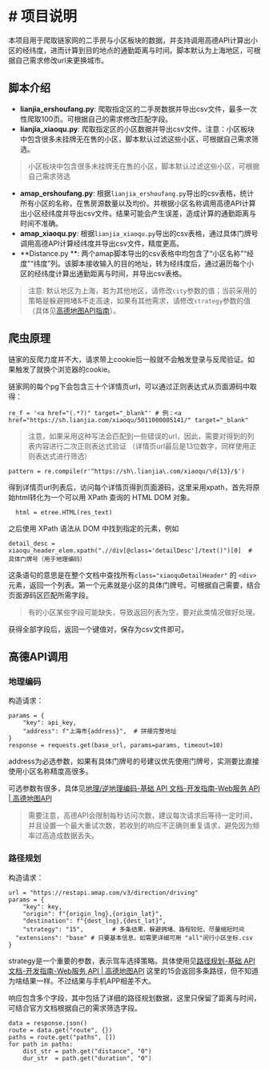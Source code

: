 ﻿# # 项目说明
本项目用于爬取链家网的二手房与小区板块的数据，并支持调用高德API计算出小区的经纬度，进而计算到目的地点的通勤距离与时间。脚本默认为上海地区，可根据自己需求修改url来更换城市。

## 脚本介绍
- **lianjia_ershoufang.py**: 爬取指定区的二手房数据并导出csv文件，最多一次性爬取100页。可根据自己的需求修改匹配字段。
- **lianjia_xiaoqu.py**: 爬取指定区的小区数据并导出csv文件。注意：小区板块中包含很多未挂牌无在售的小区，脚本默认过滤这些小区，可根据自己需求筛选。
> 小区板块中包含很多未挂牌无在售的小区，脚本默认过滤这些小区，可根据自己需求筛选
- **amap_ershoufang.py**: 根据`lianjia_ershoufang.py`导出的csv表格，统计所有小区的名称，在售房源数量以及均价。并根据小区名称调用高德API计算出小区经纬度并导出csv文件。结果可能会产生误差，造成计算的通勤距离与时间不准确。
- **amap_xiaoqu.py**: 根据`lianjia_xiaoqu.py`导出的csv表格，通过具体门牌号调用高德API计算经纬度并导出csv文件，精度更高。
- **Distance.py **: 两个amap脚本导出的csv表格中均包含了“小区名称”“经度”“纬度”列。该脚本接收输入的目的地址，转为经纬度后，通过遍历每个小区的经纬度计算出通勤距离与时间，并导出csv表格。

> 注意: 默认地区为上海，若为其他地区，请修改`city`参数的值；当前采用的策略是躲避拥堵&不走高速，如果有其他需求，请修改`strategy`参数的值（具体见[高德地图API指南](https://lbs.amap.com/api/webservice/guide/api/direction/)）。

## 爬虫原理

链家的反爬力度并不大，请求带上cookie后一般就不会触发登录与反爬验证。如果触发了就换个浏览器的cookie。

链家网的每个pg下会包含三十个详情页url，可以通过正则表达式从页面源码中取得：

    re_f = '<a href="(.*?)" target="_blank"' # 例：<a href="https://sh.lianjia.com/xiaoqu/5011000005141/" target="_blank"  
>注意，如果采用这种写法会匹配到一些错误的url，因此，需要对得到的列表内容进行二次正则表达式验证 （详情页url最后是13位数字，同样使用正则表达式进行筛选）

    pattern = re.compile(r'^https://sh\.lianjia\.com/xiaoqu/\d{13}/$')

得到详情页url列表后，访问每个详情页得到页面源码，这里采用xpath，首先将原始html转化为一个可以用 XPath 查询的 HTML DOM 对象。

      html = etree.HTML(res_text)

之后使用 XPath 语法从 DOM 中找到指定的元素，例如

    detail_desc = xiaoqu_header_elem.xpath(".//div[@class='detailDesc']/text()")[0]  # 具体门牌号（用于地理编码）

这条语句的意思是在整个文档中查找所有`class="xiaoquDetailHeader"` 的 `<div>` 元素，返回一个列表。第一个元素就是小区的具体门牌号。可根据自己需要，结合页面源码区匹配所需字段。
>有的小区某些字段可能缺失，导致返回列表为空，要对此类情况做好处理。

获得全部字段后，返回一个键值对，保存为csv文件即可。

## 高德API调用
###  地理编码
构造请求：

    params = {  
        "key": api_key,  
        "address": f"上海市{address}",  # 拼接完整地址  
    }  
    response = requests.get(base_url, params=params, timeout=10)

address为必选参数，如果有具体门牌号的号建议优先使用门牌号，实测要比直接使用小区名称精度高很多。

可选参数有很多，具体见[地理/逆地理编码-基础 API 文档-开发指南-Web服务 API | 高德地图API](https://lbs.amap.com/api/webservice/guide/api/georegeo)
>需要注意，高德API会限制每秒访问次数，建议每次请求后等待一定时间，并且设置一个最大重试次数，若收到的响应不正确则重复请求，避免因为频率过高造成数据丢失。


### 路径规划
构造请求：

    url = "https://restapi.amap.com/v3/direction/driving"  
    params = {  
        "key": key,  
        "origin": f"{origin_lng},{origin_lat}",  
        "destination": f"{dest_lng},{dest_lat}",  
        "strategy": "15",        # 多条结果，躲避拥堵、路程较短、尽量缩短时间  
      "extensions": "base" # 只要基本信息，如需更详细可用 "all"闵行小区坐标.csv  
    }

strategy是一个重要的参数，表示驾车选择策略。具体使用见[路径规划-基础 API 文档-开发指南-Web服务 API | 高德地图API](https://lbs.amap.com/api/webservice/guide/api/direction)
这里的15会返回多条路径，但不知道为啥结果一样。不过结果与手机APP相差不大。

响应包含多个字段，其中包括了详细的路径规划数据，这里只保留了距离与时间，可结合官方文档根据自己的需求筛选字段。

    data = response.json()
    route = data.get("route", {})  
    paths = route.get("paths", [])
    for path in paths:  
        dist_str = path.get("distance", "0")  
        dur_str  = path.get("duration", "0")


